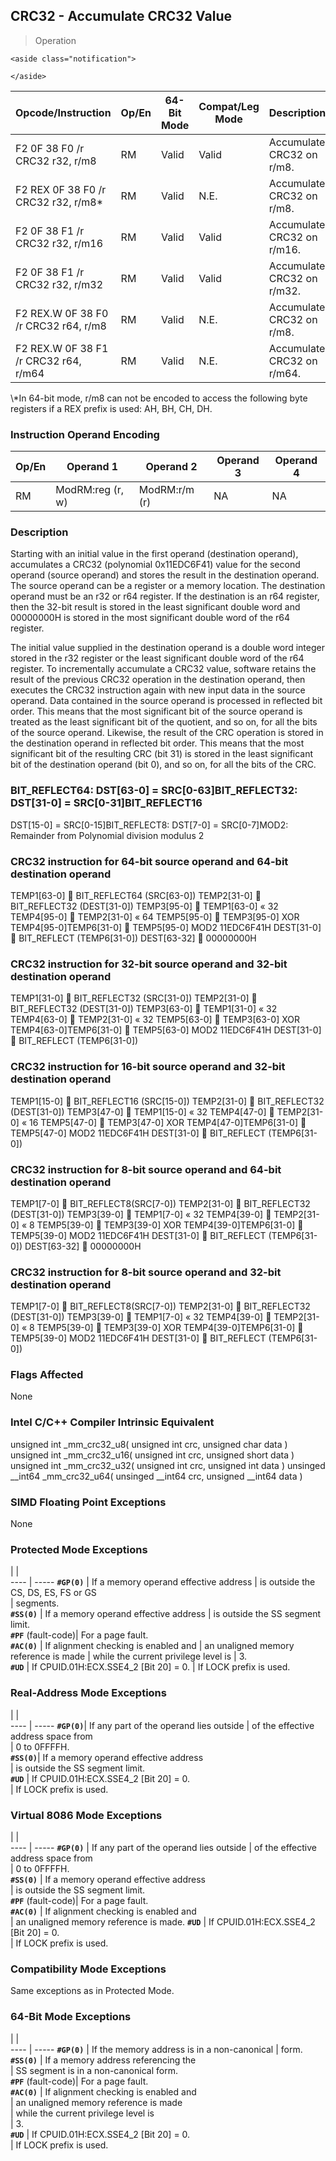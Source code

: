 ## CRC32  -  Accumulate CRC32 Value

> Operation

``` slim
<aside class="notification">

</aside>

```

 Opcode/Instruction                   | Op/En| 64-Bit Mode| Compat/Leg Mode| Description               
 ---  | --- | --- | --- | ---
 F2 0F 38 F0 /r CRC32 r32, r/m8       | RM   | Valid      | Valid          | Accumulate CRC32 on r/m8. 
 F2 REX 0F 38 F0 /r CRC32 r32, r/m8\*  | RM   | Valid      | N.E.           | Accumulate CRC32 on r/m8. 
 F2 0F 38 F1 /r CRC32 r32, r/m16      | RM   | Valid      | Valid          | Accumulate CRC32 on r/m16.
 F2 0F 38 F1 /r CRC32 r32, r/m32      | RM   | Valid      | Valid          | Accumulate CRC32 on r/m32.
 F2 REX.W 0F 38 F0 /r CRC32 r64, r/m8 | RM   | Valid      | N.E.           | Accumulate CRC32 on r/m8. 
 F2 REX.W 0F 38 F1 /r CRC32 r64, r/m64| RM   | Valid      | N.E.           | Accumulate CRC32 on r/m64.
<aside class="notification">
\*In 64-bit mode, r/m8 can not be encoded to access the following byte
registers if a REX prefix is used: AH, BH, CH, DH.
</aside>


### Instruction Operand Encoding
 Op/En| Operand 1       | Operand 2    | Operand 3| Operand 4
 ---  | --- | --- | --- | ---
 RM   | ModRM:reg (r, w)| ModRM:r/m (r)| NA       | NA       

### Description
Starting with an initial value in the first operand (destination operand), accumulates
a CRC32 (polynomial 0x11EDC6F41) value for the second operand (source operand)
and stores the result in the destination operand. The source operand can be
a register or a memory location. The destination operand must be an r32 or r64
register. If the destination is an r64 register, then the 32-bit result is stored
in the least significant double word and 00000000H is stored in the most significant
double word of the r64 register.

The initial value supplied in the destination operand is a double word integer
stored in the r32 register or the least significant double word of the r64 register.
To incrementally accumulate a CRC32 value, software retains the result of the
previous CRC32 operation in the destination operand, then executes the CRC32
instruction again with new input data in the source operand. Data contained
in the source operand is processed in reflected bit order. This means that the
most significant bit of the source operand is treated as the least significant
bit of the quotient, and so on, for all the bits of the source operand. Likewise,
the result of the CRC operation is stored in the destination operand in reflected
bit order. This means that the most significant bit of the resulting CRC (bit
31) is stored in the least significant bit of the destination operand (bit 0),
and so on, for all the bits of the CRC.



### BIT_REFLECT64: DST[63-0] = SRC[0-63]BIT_REFLECT32: DST[31-0] = SRC[0-31]BIT_REFLECT16
DST[15-0] = SRC[0-15]BIT_REFLECT8: DST[7-0] = SRC[0-7]MOD2: Remainder from Polynomial
division modulus 2

### CRC32 instruction for 64-bit source operand and 64-bit destination operand

TEMP1[63-0]  BIT_REFLECT64 (SRC[63-0]) TEMP2[31-0]  BIT_REFLECT32 (DEST[31-0])
TEMP3[95-0]  TEMP1[63-0] « 32 TEMP4[95-0]  TEMP2[31-0] « 64 TEMP5[95-0] 
TEMP3[95-0] XOR TEMP4[95-0]TEMP6[31-0]  TEMP5[95-0] MOD2 11EDC6F41H DEST[31-0]
 BIT_REFLECT (TEMP6[31-0]) DEST[63-32]  00000000H

### CRC32 instruction for 32-bit source operand and 32-bit destination operand

TEMP1[31-0]  BIT_REFLECT32 (SRC[31-0]) TEMP2[31-0]  BIT_REFLECT32 (DEST[31-0])
TEMP3[63-0]  TEMP1[31-0] « 32 TEMP4[63-0]  TEMP2[31-0] « 32 TEMP5[63-0] 
TEMP3[63-0] XOR TEMP4[63-0]TEMP6[31-0]  TEMP5[63-0] MOD2 11EDC6F41H DEST[31-0]
 BIT_REFLECT (TEMP6[31-0])

### CRC32 instruction for 16-bit source operand and 32-bit destination operand

TEMP1[15-0]  BIT_REFLECT16 (SRC[15-0]) TEMP2[31-0]  BIT_REFLECT32 (DEST[31-0])
TEMP3[47-0]  TEMP1[15-0] « 32 TEMP4[47-0]  TEMP2[31-0] « 16 TEMP5[47-0] 
TEMP3[47-0] XOR TEMP4[47-0]TEMP6[31-0]  TEMP5[47-0] MOD2 11EDC6F41H DEST[31-0]
 BIT_REFLECT (TEMP6[31-0])

### CRC32 instruction for 8-bit source operand and 64-bit destination operand

TEMP1[7-0]  BIT_REFLECT8(SRC[7-0]) TEMP2[31-0]  BIT_REFLECT32 (DEST[31-0])
TEMP3[39-0]  TEMP1[7-0] « 32 TEMP4[39-0]  TEMP2[31-0] « 8 TEMP5[39-0]  TEMP3[39-0]
XOR TEMP4[39-0]TEMP6[31-0]  TEMP5[39-0] MOD2 11EDC6F41H DEST[31-0]  BIT_REFLECT
(TEMP6[31-0]) DEST[63-32]  00000000H

### CRC32 instruction for 8-bit source operand and 32-bit destination operand

TEMP1[7-0]  BIT_REFLECT8(SRC[7-0]) TEMP2[31-0]  BIT_REFLECT32 (DEST[31-0])
TEMP3[39-0]  TEMP1[7-0] « 32 TEMP4[39-0]  TEMP2[31-0] « 8 TEMP5[39-0]  TEMP3[39-0]
XOR TEMP4[39-0]TEMP6[31-0]  TEMP5[39-0] MOD2 11EDC6F41H DEST[31-0]  BIT_REFLECT
(TEMP6[31-0])


### Flags Affected
None


### Intel C/C++ Compiler Intrinsic Equivalent
unsigned int _mm_crc32_u8( unsigned int crc, unsigned char data ) unsigned int
_mm_crc32_u16( unsigned int crc, unsigned short data ) unsigned int _mm_crc32_u32(
unsigned int crc, unsigned int data ) unsinged __int64 _mm_crc32_u64( unsinged
__int64 crc, unsigned __int64 data )


### SIMD Floating Point Exceptions
None


### Protected Mode Exceptions
   | |  
---- | -----
 **``#GP(0)``**          | If a memory operand effective address
                 | is outside the CS, DS, ES, FS or GS  
                 | segments.                            
 **``#SS(0)``**          | If a memory operand effective address
                 | is outside the SS segment limit.     
 **``#PF``** (fault-code)| For a page fault.                    
 **``#AC(0)``**          | If alignment checking is enabled and 
                 | an unaligned memory reference is made
                 | while the current privilege level is 
                 | 3.                                   
 **``#UD``**             | If CPUID.01H:ECX.SSE4_2 [Bit 20] = 0.
                 | If LOCK prefix is used.              

### Real-Address Mode Exceptions
   | |  
---- | -----
 **``#GP(0)``**| If any part of the operand lies outside
       | of the effective address space from    
       | 0 to 0FFFFH.                           
 **``#SS(0)``**| If a memory operand effective address  
       | is outside the SS segment limit.       
 **``#UD``**   | If CPUID.01H:ECX.SSE4_2 [Bit 20] = 0.  
       | If LOCK prefix is used.                

### Virtual 8086 Mode Exceptions
   | |  
---- | -----
 **``#GP(0)``**          | If any part of the operand lies outside
                 | of the effective address space from    
                 | 0 to 0FFFFH.                           
 **``#SS(0)``**          | If a memory operand effective address  
                 | is outside the SS segment limit.       
 **``#PF``** (fault-code)| For a page fault.                      
 **``#AC(0)``**          | If alignment checking is enabled and   
                 | an unaligned memory reference is made. 
 **``#UD``**             | If CPUID.01H:ECX.SSE4_2 [Bit 20] = 0.  
                 | If LOCK prefix is used.                

### Compatibility Mode Exceptions
Same exceptions as in Protected Mode.


### 64-Bit Mode Exceptions
   | |  
---- | -----
 **``#GP(0)``**          | If the memory address is in a non-canonical
                 | form.                                      
 **``#SS(0)``**          | If a memory address referencing the        
                 | SS segment is in a non-canonical form.     
 **``#PF``** (fault-code)| For a page fault.                          
 **``#AC(0)``**          | If alignment checking is enabled and       
                 | an unaligned memory reference is made      
                 | while the current privilege level is       
                 | 3.                                         
 **``#UD``**             | If CPUID.01H:ECX.SSE4_2 [Bit 20] = 0.      
                 | If LOCK prefix is used.                    
